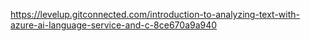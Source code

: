 https://levelup.gitconnected.com/introduction-to-analyzing-text-with-azure-ai-language-service-and-c-8ce670a9a940